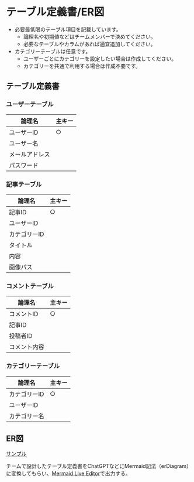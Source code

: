 # テーブル定義書/ER図
- 必要最低限のテーブル項目を記載しています。
    - 論理名や初期値などはチームメンバーで決めてください。
    - 必要なテーブルやカラムがあれば適宜追加してください。
- カテゴリーテーブルは任意です。
    - ユーザーごとにカテゴリーを設定したい場合は作成してください。
    - カテゴリーを共通で利用する場合は作成不要です。

## テーブル定義書
### ユーザーテーブル
| 論理名     | 主キー |
| ------- | --- |
| ユーザーID  | ○   |
| ユーザー名   |     |
| メールアドレス |     |
| パスワード   |     |

### 記事テーブル
| 論理名     | 主キー |
| ------- | --- |
| 記事ID    | ○   |
| ユーザーID  |     |
| カテゴリーID |     |
| タイトル    |     |
| 内容      |     |
| 画像パス    |     |

### コメントテーブル
| 論理名    | 主キー |
| ------ | --- |
| コメントID | ○   |
| 記事ID   |     |
| 投稿者ID  |     |
| コメント内容 |     |

### カテゴリーテーブル
| 論理名     | 主キー |
| ------- | --- |
| カテゴリーID | ○   |
| ユーザーID  |     |
| カテゴリー名  |     |

## ER図
[サンプル](https://drive.google.com/file/d/1MvQBHGAOKBT0XiLydIKvcryNwQGBGKEd/view?usp=sharing)

チームで設計したテーブル定義書をChatGPTなどにMermaid記法（erDiagram）に変換してもらい、[Mermaid Live Editor](https://mermaid.live/)で出力する。